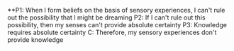 **P1: When I form beliefs on the basis of sensory experiences, I can't rule out the possibility that I might be dreaming
P2: If I can't rule out this possibility, then my senses can't provide absolute certainty
P3: Knowledge requires absolute certainty
C: Therefore, my sensory experiences don't provide knowledge